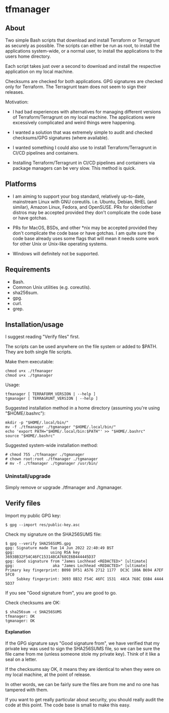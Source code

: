 # tfmanager

## About

Two simple Bash scripts that download and install Terraform or Terragrunt as
securely as possible. The scripts can either be run as root, to install the
applications system-wide, or a normal user, to install the applications to the
users home directory.

Each script takes just over a second to download and install the respective
application on my local machine.

Checksums are checked for both applications. GPG signatures are checked only for
Terraform. The Terragrunt team does not seem to sign their releases.

Motivation:

- I had bad experiences with alternatives for managing different versions of
  Terraform/Terragrunt on my local machine. The applications were excessively
  complicated and weird things were happening.

- I wanted a solution that was extremely simple to audit and checked
  checksums/GPG signatures (where available).

- I wanted something I could also use to install Terraform/Terragrunt in
  CI/CD pipelines and containers.

- Installing Terraform/Terragrunt in CI/CD pipelines and containers via package
  managers can be very slow. This method is quick.

## Platforms

- I am aiming to support your bog standard, relatively up-to-date, mainstream
  Linux with GNU coreutils. i.e. Ubuntu, Debian, RHEL (and similar), Amazon
  Linux, Fedora, and OpenSUSE. PRs for older/other distros may be accepted
  provided they don't complicate the code base or have gotchas.

- PRs for MacOS, BSDs, and other *nix may be accepted provided they don't
  complicate the code base or have gotchas. I am quite sure the code base
  already uses some flags that will mean it needs some work for other Unix or
  Unix-like operating systems. 

- Windows will definitely not be supported.

## Requirements

- Bash.
- Common Unix utilities (e.g. coreutils).
- sha256sum.
- gpg.
- curl.
- grep.

## Installation/usage

I suggest reading "Verify files" first.

The scripts can be used anywhere on the file system or added to $PATH. They are
both single file scripts.

Make them executable:
```
chmod u+x ./tfmanager
chmod u+x ./tgmanager
```

Usage:
```
tfmanager [ TERRAFORM_VERSION | --help ]
tgmanager [ TERRAGRUNT_VERSION | --help ]
```

Suggested installation method in a home directory (assuming you're using "$HOME/.bashrc"):
```
mkdir -p "$HOME/.local/bin/"
mv -f ./tfmanager ./tgmanager "$HOME/.local/bin/"
echo 'export PATH="$HOME/.local/bin:$PATH"' >> "$HOME/.bashrc"
source "$HOME/.bashrc"
```

Suggested system-wide installation method:
```
# chmod 755 ./tfmanager ./tgmanager
# chown root:root ./tfmanager ./tgmanager
# mv -f ./tfmanager ./tgmanager /usr/bin/
```

### Uninstall/upgrade

Simply remove or upgrade ./tfmanager and ./tgmanager.

## Verify files

Import my public GPG key:
```
$ gpg --import res/public-key.asc
```

Check my signature on the SHA256SUMS file:
```
$ gpg --verify SHA256SUMS.gpg 
gpg: Signature made Tue 14 Jun 2022 22:40:49 BST
gpg:                using RSA key 36938B32F54C46FC153148CA768CE6B444445D37
gpg: Good signature from "James Lochhead <REDACTED>" [ultimate]
gpg:                 aka "James Lochhead <REDACTED>" [ultimate]
Primary key fingerprint: B098 DF51 A576 2712 1177  DC3C 180A B694 A7EF 5FC0
     Subkey fingerprint: 3693 8B32 F54C 46FC 1531  48CA 768C E6B4 4444 5D37
```

If you see "Good signature from", you are good to go.

Check checksums are OK:
```
$ sha256sum -c SHA256SUMS 
tfmanager: OK
tgmanager: OK
```

#### Explanation

If the GPG signature says "Good signature from", we have verified that my
private key was used to sign the  SHA256SUMS file, so we can be sure the file
came from me (unless someone stole my private key). Think of it like a seal on a
letter.

If the checksums say OK, it means they are identical to when they were on my
local machine, at the point of release.

In other words, we can be fairly sure the files are from me and no one has
tampered with them.

If you want to get really particular about security, you should really audit the
code at this point. The code base is small to make this easy.
